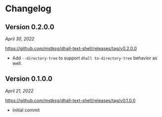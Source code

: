 Changelog
=========

Version 0.2.0.0
---------------

*April 30, 2022*

<https://github.com/mstksg/dhall-text-shell/releases/tag/v0.2.0.0>

*   Add `--directory-tree` to support `dhall to-directory-tree` behavior as
    well.

Version 0.1.0.0
---------------

*April 21, 2022*

<https://github.com/mstksg/dhall-text-shell/releases/tag/v0.1.0.0>

*   Initial commit
